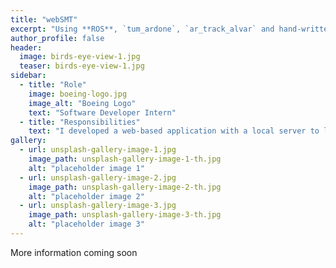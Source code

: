 ```yaml
---
title: "webSMT"
excerpt: "Using **ROS**, `tum_ardone`, `ar_track_alvar` and hand-written code, a **TurtleBot 2** and an **AR.Drone Parrot 2.0** team up to explore and map the surrounding environment."
author_profile: false
header:
  image: birds-eye-view-1.jpg
  teaser: birds-eye-view-1.jpg
sidebar:
  - title: "Role"
    image: boeing-logo.jpg
    image_alt: "Boeing Logo"
    text: "Software Developer Intern"
  - title: "Responsibilities"
    text: "I developed a web-based application with a local server to load software parts onto airplanes and sync with the Librarian, a database of usable parts. I also implemented Java database methods and a Backbone.js & HTML/CSS UI."
gallery:
  - url: unsplash-gallery-image-1.jpg
    image_path: unsplash-gallery-image-1-th.jpg
    alt: "placeholder image 1"
  - url: unsplash-gallery-image-2.jpg
    image_path: unsplash-gallery-image-2-th.jpg
    alt: "placeholder image 2"
  - url: unsplash-gallery-image-3.jpg
    image_path: unsplash-gallery-image-3-th.jpg
    alt: "placeholder image 3"
---
```


More information coming soon

